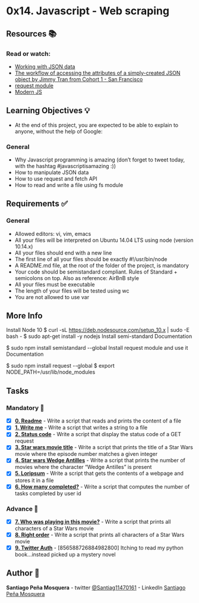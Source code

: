 # 0x14. Javascript - Web scraping
## Resources :books:
### Read or watch:

* [Working with JSON data]()
* [The workflow of accessing the attributes of a simply-created JSON object by Jimmy Tran from Cohort 1 - San Francisco]()
* [request module]()
* [Modern JS]()
## Learning Objectives :bulb:
* At the end of this project, you are expected to be able to explain to anyone, without the help of Google:

### General
* Why Javascript programming is amazing (don’t forget to tweet today, with the hashtag #javascriptisamazing :))
* How to manipulate JSON data
* How to use request and fetch API
* How to read and write a file using fs module
## Requirements :white_check_mark:
### General
* Allowed editors: vi, vim, emacs
* All your files will be interpreted on Ubuntu 14.04 LTS using node (version 10.14.x)
* All your files should end with a new line
* The first line of all your files should be exactly #!/usr/bin/node
* A README.md file, at the root of the folder of the project, is mandatory
* Your code should be semistandard compliant. Rules of Standard + semicolons on top. Also as reference: AirBnB style
* All your files must be executable
* The length of your files will be tested using wc
* You are not allowed to use var
## More Info
Install Node 10
$ curl -sL https://deb.nodesource.com/setup_10.x | sudo -E bash -
$ sudo apt-get install -y nodejs
Install semi-standard
Documentation

$ sudo npm install semistandard --global
Install request module and use it
Documentation

$ sudo npm install request --global
$ export NODE_PATH=/usr/lib/node_modules
## Tasks
### Mandatory :page_with_curl:
- [x] **[0. Readme](./0-readme.js)** - Write a script that reads and prints the content of a file
- [x] **[1. Write me](./1-writeme.js)** - Write a script that writes a string to a file
- [x] **[2. Status code](./2-statuscode.js)** - Write a script that display the status code of a GET request
- [x] **[3. Star wars movie title](./3-starwars_title.js)** - Write a script that prints the title of a Star Wars movie where the episode number matches a given integer
- [x] **[4. Star wars Wedge Antilles](./4-starwars_count.js)** - Write a script that prints the number of movies where the character “Wedge Antilles” is present
- [x] **[5. Loripsum](./5-request_store.js)** - Write a script that gets the contents of a webpage and stores it in a file
- [x] **[6. How many completed?](./6-completed_tasks.js)** - Write a script that computes the number of tasks completed by user id
### Advance :muscle:
- [x] **[7. Who was playing in this movie?](./100-starwars_characters.js)** - Write a script that prints all characters of a Star Wars movie
- [x] **[8. Right order](./101-starwars_characters.js)** - Write a script that prints all characters of a Star Wars movie
- [x] **[9. Twitter Auth](./102-search_twitter.js)** - [856588726884982800] Itching to read my python book...instead picked up a mystery novel
## Author :pencil:
**Santiago Peña Mosquera** - twitter [@Santiag11470161](https://twitter.com/Santiag11470161) - LinkedIn [Santiago Peña Mosquera](https://www.linkedin.com/in/santiago-pe%C3%B1a-mosquera-abaa20196/)
